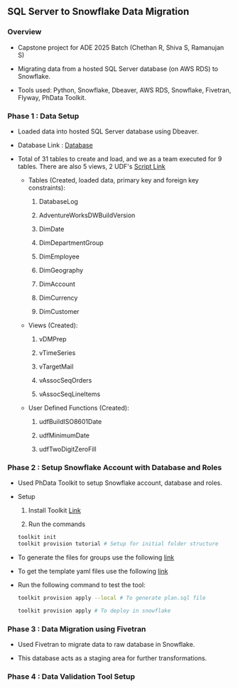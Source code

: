 ## SQL Server to Snowflake Data Migration ###

### Overview

- Capstone project for ADE 2025 Batch (Chethan R, Shiva S, Ramanujan S)

- Migrating data from a hosted SQL Server database (on AWS RDS) to Snowflake.

- Tools used: Python, Snowflake, Dbeaver, AWS RDS, Snowflake, Fivetran, Flyway, PhData Toolkit.

### Phase 1 : Data Setup

- Loaded data into hosted SQL Server database using Dbeaver.

- Database Link : [Database](https://learn.microsoft.com/en-us/sql/samples/adventureworks-install-configure?view=sql-server-ver17&tabs=ssms)

- Total of 31 tables to create and load, and we as a team executed for 9 tables. There are also 5 views, 2 UDF's [Script Link](./Data%20Setup/instawdbdw.txt)

    - Tables (Created, loaded data, primary key and foreign key constraints):

        1. DatabaseLog

        2. AdventureWorksDWBuildVersion

        3. DimDate

        4. DimDepartmentGroup

        5. DimEmployee

        6. DimGeography

        7. DimAccount

        8. DimCurrency

        9. DimCustomer
    
    - Views (Created):

        1. vDMPrep

        2. vTimeSeries

        3. vTargetMail

        4. vAssocSeqOrders

        5. vAssocSeqLineItems
    
    - User Defined Functions (Created):

        1. udfBuildISO8601Date

        2. udfMinimumDate

        3. udfTwoDigitZeroFill


### Phase 2 : Setup Snowflake Account with Database and Roles

- Used PhData Toolkit to setup Snowflake account, database and roles.

- Setup
    1. Install Toolkit [Link](https://toolkit.phdata.io/docs/toolkit-cli)

    2. Run the commands

    ```bash
    toolkit init
    toolkit provision tutorial # Setup for initial folder structure
    ```

- To generate the files for groups use the following [link](https://provisiontoolpoc-nkfxytohrlpyqzbsajwdim.streamlit.app/)

- To get the template yaml files use the following [link](https://github.com/Hithesh1334/porvisoin-tool-test-/tree/main/stack/templates)

- Run the following command to test the tool:

    ```bash
    toolkit provision apply --local # To generate plan.sql file

    toolkit provision apply # To deploy in snowflake
    ```

### Phase 3 : Data Migration using Fivetran

- Used Fivetran to migrate data to raw database in Snowflake.

- This database acts as a staging area for further transformations.


### Phase 4 : Data Validation Tool Setup